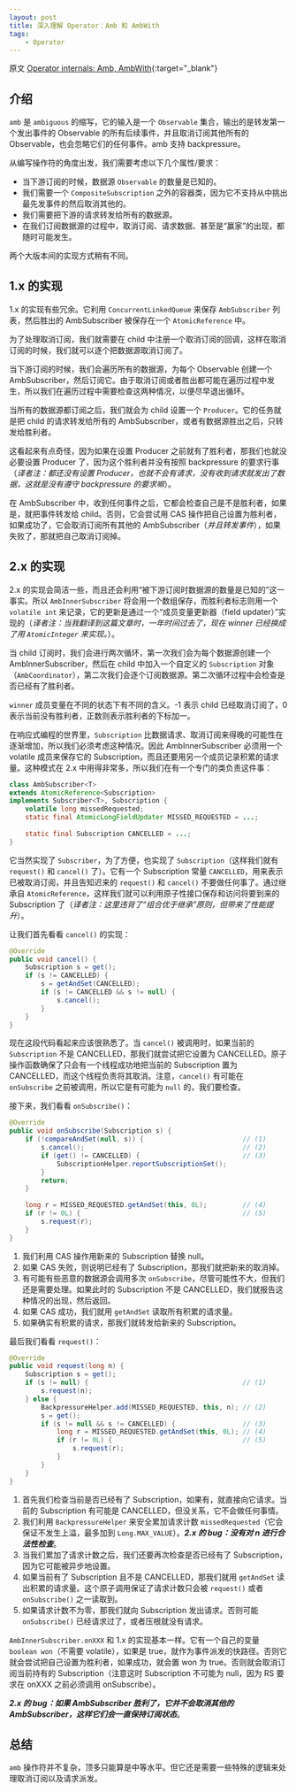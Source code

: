 ```yaml
---
layout: post
title: 深入理解 Operator：Amb 和 AmbWith
tags:
    - Operator
---
```


原文 [Operator internals: Amb, AmbWith](http://akarnokd.blogspot.com/2015/10/operator-internals-amb-ambwith.html){:target="_blank"}

## 介绍

`amb` 是 `ambiguous` 的缩写，它的输入是一个 `Observable` 集合，输出的是转发第一个发出事件的 Observable 的所有后续事件，并且取消订阅其他所有的 Observable，也会忽略它们的任何事件。amb 支持 backpressure。

从编写操作符的角度出发，我们需要考虑以下几个属性/要求：

+ 当下游订阅的时候，数据源 `Observable` 的数量是已知的。
+ 我们需要一个 `CompositeSubscription` 之外的容器类，因为它不支持从中挑出最先发事件的然后取消其他的。
+ 我们需要把下游的请求转发给所有的数据源。
+ 在我们订阅数据源的过程中，取消订阅、请求数据、甚至是“赢家”的出现，都随时可能发生。

两个大版本间的实现方式稍有不同。

## 1.x 的实现

1.x 的实现有些冗余。它利用 `ConcurrentLinkedQueue` 来保存 `AmbSubscriber` 列表，然后胜出的 AmbSubscriber 被保存在一个 `AtomicReference` 中。

为了处理取消订阅，我们就需要在 child 中注册一个取消订阅的回调，这样在取消订阅的时候，我们就可以逐个把数据源取消订阅了。

当下游订阅的时候，我们会遍历所有的数据源，为每个 Observable 创建一个 AmbSubscriber，然后订阅它。由于取消订阅或者胜出都可能在遍历过程中发生，所以我们在遍历过程中需要检查这两种情况，以便尽早退出循环。

当所有的数据源都订阅之后，我们就会为 child 设置一个 `Producer`。它的任务就是把 child 的请求转发给所有的 AmbSubscriber，或者有数据源胜出之后，只转发给胜利者。

这看起来有点奇怪，因为如果在设置 Producer 之前就有了胜利者，那我们也就没必要设置 Producer 了，因为这个胜利者并没有按照 backpressure 的要求行事（_译者注：都还没有设置 Producer，也就不会有请求，没有收到请求就发出了数据，这就是没有遵守 backpressure 的要求嘛_）。

在 AmbSubscriber 中，收到任何事件之后，它都会检查自己是不是胜利者，如果是，就把事件转发给 child。否则，它会尝试用 CAS 操作把自己设置为胜利者，如果成功了，它会取消订阅所有其他的 AmbSubscriber（_并且转发事件_），如果失败了，那就把自己取消订阅掉。

## 2.x 的实现

2.x 的实现会简洁一些，而且还会利用“被下游订阅时数据源的数量是已知的”这一事实。所以 `AmbInnerSubscriber` 将会用一个数组保存，而胜利者标志则用一个 `volatile int` 来记录，它的更新是通过一个“成员变量更新器（field updater）”实现的（_译者注：当我翻译到这篇文章时，一年时间过去了，现在 winner 已经换成了用 `AtomicInteger` 来实现。_）。

当 child 订阅时，我们会进行两次循环，第一次我们会为每个数据源创建一个 AmbInnerSubscriber，然后在 child 中加入一个自定义的 `Subscription` 对象（`AmbCoordinator`），第二次我们会逐个订阅数据源。第二次循环过程中会检查是否已经有了胜利者。

`winner` 成员变量在不同的状态下有不同的含义。-1 表示 child 已经取消订阅了，0 表示当前没有胜利者，正数则表示胜利者的下标加一。

在响应式编程的世界里，`Subscription` 比数据请求、取消订阅来得晚的可能性在逐渐增加，所以我们必须考虑这种情况。因此 AmbInnerSubscriber 必须用一个 volatile 成员来保存它的 Subscription，而且还要用另一个成员记录积累的请求量。这种模式在 2.x 中用得非常多，所以我们在有一个专门的类负责这件事：

~~~ java
class AmbSubscriber<T> 
extends AtomicReference<Subscription>
implements Subscriber<T>, Subscription {
    volatile long missedRequested;
    static final AtomicLongFieldUpdater MISSED_REQUESTED = ...;
 
    static final Subscription CANCELLED = ...;
}
~~~

它当然实现了 `Subscriber`，为了方便，也实现了 `Subscription`（这样我们就有 `request()` 和 `cancel()` 了）。它有一个 Subscription 常量 `CANCELLED`，用来表示已被取消订阅，并且告知迟来的 `request()` 和 `cancel()` 不要做任何事了。通过继承自 `AtomicReference`，这样我们就可以利用原子性接口保存和访问将要到来的 Subscription 了（_译者注：这里违背了“组合优于继承”原则，但带来了性能提升_）。

让我们首先看看 `cancel()` 的实现：

~~~ java
@Override
public void cancel() {
    Subscription s = get();
    if (s != CANCELLED) {
        s = getAndSet(CANCELLED);
        if (s != CANCELLED && s != null) {
            s.cancel();
        }
    }
}
~~~

现在这段代码看起来应该很熟悉了。当 `cancel()` 被调用时，如果当前的 `Subscription` 不是 CANCELLED，那我们就尝试把它设置为 CANCELLED。原子操作函数确保了只会有一个线程成功地把当前的 Subscription 置为 CANCELLED，而这个线程负责将其取消。注意，`cancel()` 有可能在 `onSubscribe` 之前被调用，所以它是有可能为 `null` 的，我们要检查。

接下来，我们看看 `onSubscribe()`：

~~~ java
@Override
public void onSubscribe(Subscription s) {
    if (!compareAndSet(null, s)) {                         // (1)
        s.cancel();                                        // (2)
        if (get() != CANCELLED) {                          // (3)
            SubscriptionHelper.reportSubscriptionSet();
        }
        return;
    }
             
    long r = MISSED_REQUESTED.getAndSet(this, 0L);         // (4)
    if (r != 0L) {                                         // (5)
        s.request(r);
    }
}
~~~

1. 我们利用 CAS 操作用新来的 Subscription 替换 null。
2. 如果 CAS 失败，则说明已经有了 Subscription，那我们就把新来的取消掉。
3. 有可能有些恶意的数据源会调用多次 `onSubscribe`，尽管可能性不大，但我们还是需要处理。如果此时的 Subscription 不是 CANCELLED，我们就报告这种情况的出现，然后返回。
4. 如果 CAS 成功，我们就用 `getAndSet` 读取所有积累的请求量。
5. 如果确实有积累的请求，那我们就转发给新来的 Subscription。

最后我们看看 `request()`：

~~~ java
@Override
public void request(long n) {
    Subscription s = get();
    if (s != null) {                                       // (1)
        s.request(n);
    } else {
        BackpressureHelper.add(MISSED_REQUESTED, this, n); // (2)
        s = get();
        if (s != null && s != CANCELLED) {                 // (3)
            long r = MISSED_REQUESTED.getAndSet(this, 0L); // (4)
            if (r != 0L) {                                 // (5)
                s.request(r);
            }
        }
    }
}
~~~

1. 首先我们检查当前是否已经有了 Subscription，如果有，就直接向它请求。当前的 Subscription 有可能是 CANCELLED，但没关系，它不会做任何事情。
2. 我们利用 `BackpressureHelper` 来安全累加请求计数 `missedRequested`（它会保证不发生上溢，最多加到 `Long.MAX_VALUE`）。**_2.x 的 bug：没有对 n 进行合法性检查_**。
3. 当我们累加了请求计数之后，我们还要再次检查是否已经有了 Subscription，因为它可能被异步地设置。
4. 如果当前有了 Subscription 且不是 CANCELLED，那我们就用 `getAndSet` 读出积累的请求量。这个原子调用保证了请求计数只会被 `request()` 或者 `onSubscribe()` 之一读取到。
5. 如果请求计数不为零，那我们就向 Subscription 发出请求。否则可能 `onSubscribe()` 已经请求过了，或者压根就没有请求。

`AmbInnerSubscriber.onXXX` 和 1.x 的实现基本一样。它有一个自己的变量 `boolean won`（不需要 volatile），如果是 true，就作为事件派发的快路径。否则它就会尝试把自己设置为胜利者，如果成功，就会置 won 为 true。否则就会取消订阅当前持有的 Subscription（注意这时 Subscription 不可能为 null，因为 RS 要求在 onXXX 之前必须调用 onSubscribe）。

**_2.x 的 bug：如果 AmbSubscriber 胜利了，它并不会取消其他的 AmbSubscriber，这样它们会一直保持订阅状态_**。

## 总结

`amb` 操作符并不复杂，顶多只能算是中等水平。但它还是需要一些特殊的逻辑来处理取消订阅以及请求派发。
